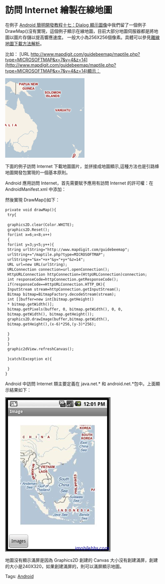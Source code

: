 # 訪問 Internet 繪製在線地圖

在例子 [Android 簡明開發教程十七：Dialog 顯示圖像](http://www.imobilebbs.com/wordpress/?p=955)中我們留了一個例子 DrawMap()沒有實現，這個例子顯示在線地圖，目前大部分地圖伺服器都是將地圖以圖片存儲以提高響應速度。 一般大小為256X256個像素。具體可以參見[離線地圖下載方法解析](http://www.imobilebbs.com/wordpress/?p=763)。

比如： [URL http://www.mapdigit.com/guidebeemap/maptile.php?type=MICROSOFTMAP&x=7&y=4&z=14](http://www.mapdigit.com/guidebeemap/maptile.php?type=MICROSOFTMAP&x=7&y=4&z=14)顯示：

![](images/32.png)

下面的例子訪問 Internet 下載地圖圖片，並拼接成地圖顯示,這種方法也是引路蜂地圖開發包實現的一個基本原則。

Android 應用訪問 Internet，首先需要賦予應用有訪問 Internet 的許可權：在AndroidManifest.xml 中添加：

<uses-permission android:name=”android.permission.INTERNET” />

然後實現 DrawMap()如下：

```
private void drawMap(){
 try{

 graphics2D.clear(Color.WHITE);
 graphics2D.Reset();
 for(int x=6;x<8;x++)
 {
 for(int y=3;y<5;y++){
 String urlString="http://www.mapdigit.com/guidebeemap";
 urlString+="/maptile.php?type=MICROSOFTMAP";
 urlString+="&x="+x+"&y="+y+"&z=14";
 URL url=new URL(urlString);
 URLConnection connection=url.openConnection();
 HttpURLConnection httpConnection=(HttpURLConnection)connection;
 int responseCode=httpConnection.getResponseCode();
 if(responseCode==HttpURLConnection.HTTP_OK){
 InputStream stream=httpConnection.getInputStream();
 Bitmap bitmap=BitmapFactory.decodeStream(stream);
 int []buffer=new int[bitmap.getHeight()
 * bitmap.getWidth()];
 bitmap.getPixels(buffer, 0, bitmap.getWidth(), 0, 0,
 bitmap.getWidth(), bitmap.getHeight());
 graphics2D.drawImage(buffer,bitmap.getWidth(),
 bitmap.getHeight(),(x-6)*256,(y-3)*256);

 }
 }
 }
 graphic2dView.refreshCanvas();

 }catch(Exception e){

 }
}
```

Android 中訪問 Internet 類主要定義在 java.net.* 和 android.net.*包中。上面顯示結果如下：

![](images/33.png)

地圖沒有顯示滿屏是因為 Graphics2D 創建的 Canvas 大小沒有創建滿屏，創建的大小是240X320，如果創建滿屏的，則可以滿屏顯示地圖。

Tags: [Android](http://www.imobilebbs.com/wordpress/archives/tag/android)
